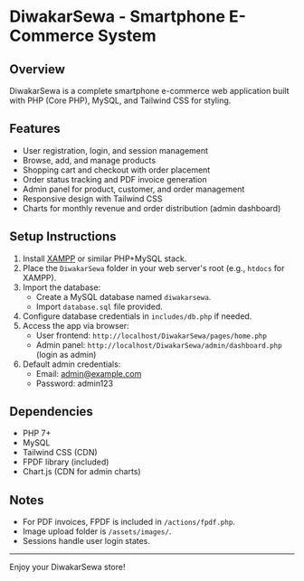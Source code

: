 
# DiwakarSewa - Smartphone E-Commerce System

## Overview
DiwakarSewa is a complete smartphone e-commerce web application built with PHP (Core PHP), MySQL, and Tailwind CSS for styling.

## Features
- User registration, login, and session management
- Browse, add, and manage products
- Shopping cart and checkout with order placement
- Order status tracking and PDF invoice generation
- Admin panel for product, customer, and order management
- Responsive design with Tailwind CSS
- Charts for monthly revenue and order distribution (admin dashboard)

## Setup Instructions

1. Install [XAMPP](https://www.apachefriends.org/index.html) or similar PHP+MySQL stack.
2. Place the `DiwakarSewa` folder in your web server's root (e.g., `htdocs` for XAMPP).
3. Import the database:
   - Create a MySQL database named `diwakarsewa`.
   - Import `database.sql` file provided.
4. Configure database credentials in `includes/db.php` if needed.
5. Access the app via browser:
   - User frontend: `http://localhost/DiwakarSewa/pages/home.php`
   - Admin panel: `http://localhost/DiwakarSewa/admin/dashboard.php` (login as admin)
6. Default admin credentials:  
   - Email: admin@example.com  
   - Password: admin123

## Dependencies
- PHP 7+
- MySQL
- Tailwind CSS (CDN)
- FPDF library (included)
- Chart.js (CDN for admin charts)

## Notes
- For PDF invoices, FPDF is included in `/actions/fpdf.php`.
- Image upload folder is `/assets/images/`.
- Sessions handle user login states.

---

Enjoy your DiwakarSewa store!

